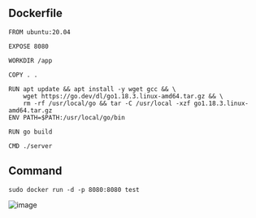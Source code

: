 ## Dockerfile

```
FROM ubuntu:20.04

EXPOSE 8080

WORKDIR /app

COPY . .

RUN apt update && apt install -y wget gcc && \
    wget https://go.dev/dl/go1.18.3.linux-amd64.tar.gz && \
    rm -rf /usr/local/go && tar -C /usr/local -xzf go1.18.3.linux-amd64.tar.gz
ENV PATH=$PATH:/usr/local/go/bin

RUN go build

CMD ./server
```

## Command

`sudo docker run -d -p 8080:8080 test`




![image](https://user-images.githubusercontent.com/75350516/176168093-cacc8f88-80ac-4c76-b2ea-7d7374be025a.png)

